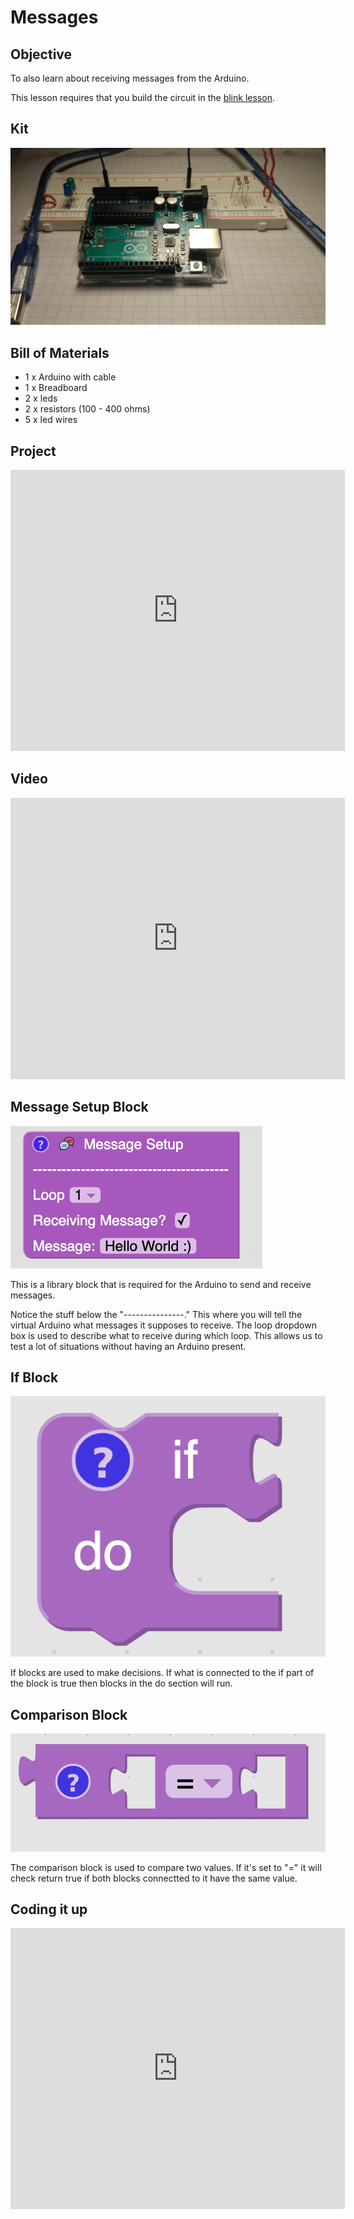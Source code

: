 # Messages

## Objective

To also learn about receiving messages from the Arduino.

This lesson requires that you build the circuit in the [blink lesson](blink.md).

## Kit

![kit](../assets/blink/kit.jpg)

## Bill of Materials

- 1 x Arduino with cable
- 1 x Breadboard
- 2 x leds
- 2 x resistors (100 - 400 ohms)
- 5 x led wires

## Project

<iframe width="535" height="450" src="https://www.youtube.com/embed/6oPJVAH-J_I?rel=0"  frameborder="0" allow="accelerometer; autoplay; clipboard-write; encrypted-media; gyroscope; picture-in-picture" allowfullscreen></iframe>

## Video

<iframe width="535" height="450" src="https://www.youtube.com/embed/qiU27WwjDqk?rel=0"  frameborder="0" allow="accelerometer; autoplay; clipboard-write; encrypted-media; gyroscope; picture-in-picture" allowfullscreen></iframe>

## Message Setup Block

![message setup](../assets/messages/message_setup.png)

This is a library block that is required for the Arduino to send and receive messages.

Notice the stuff below the "---------------." This where you will tell the virtual Arduino what messages it supposes to receive. The loop dropdown box is used to describe what to receive during which loop. This allows us to test a lot of situations without having an Arduino present.

## If Block

![if block](../assets/messages/if_block.png)

If blocks are used to make decisions. If what is connected to the if part of the block is true then blocks in the do section will run.

## Comparison Block

![comparison block](../assets/messages/comparison_block.png)

The comparison block is used to compare two values. If it's set to "=" it will check return true if both blocks connectted to it have the same value.

## Coding it up

<iframe width="535" height="450" src="https://www.youtube.com/embed/FN0loHPj21Y?rel=0"  frameborder="0" allow="accelerometer; autoplay; clipboard-write; encrypted-media; gyroscope; picture-in-picture" allowfullscreen></iframe>
